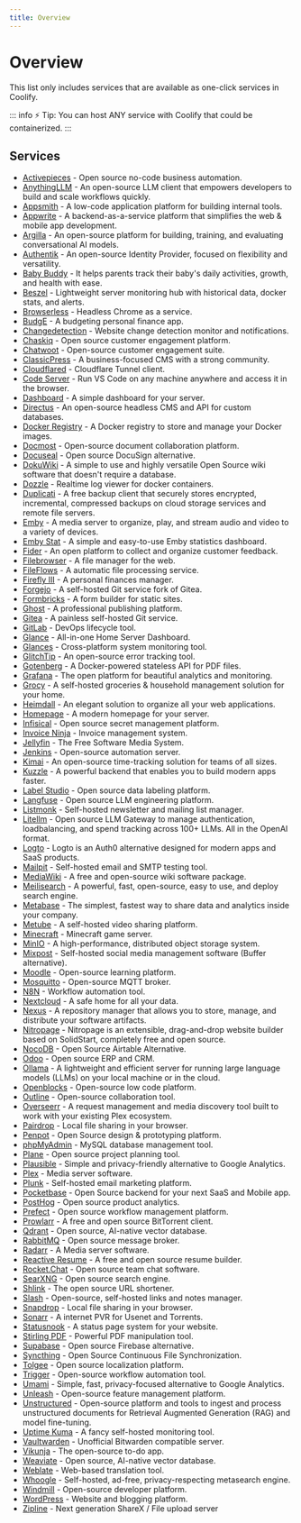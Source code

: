 ```yaml
---
title: Overview
---
```


# Overview

This list only includes services that are available as one-click services in Coolify.

::: info ⚡️ Tip:
You can host ANY service with Coolify that could be containerized.
:::

<!-- Click the below cards to know more about the services. -->

<!-- <CardGroup :columns="3" /> -->

<!-- All services are open source and self-hostable. -->

<!-- ::: danger Note:
  **This services page is in active development, so the services list here and on the sidebar may not be complete. They will be updated soon.**

  **For now you can view all the service list on https://github.com/coollabsio/coolify/tree/main/templates/compose**
::: -->


## Services

- [Activepieces](/services/activepieces) - Open source no-code business automation.
- [AnythingLLM](/services/anythingllm) - An open-source LLM client that empowers developers to build and scale workflows quickly.
- [Appsmith](/services/appsmith) - A low-code application platform for building internal tools.
- [Appwrite](/services/appwrite) - A backend-as-a-service platform that simplifies the web & mobile app development.
- [Argilla](/services/argilla) - An open-source platform for building, training, and evaluating conversational AI models.
- [Authentik](/services/authentik) - An open-source Identity Provider, focused on flexibility and versatility.
- [Baby Buddy](/services/babybuddy) - It helps parents track their baby's daily activities, growth, and health with ease.
- [Beszel](/services/beszel) - Lightweight server monitoring hub with historical data, docker stats, and alerts.
- [Browserless](/services/browserless) - Headless Chrome as a service.
- [BudgE](/services/budge) - A budgeting personal finance app.
- [Changedetection](/services/changedetection) - Website change detection monitor and notifications.
- [Chaskiq](/services/chaskiq) - Open source customer engagement platform.
- [Chatwoot](/services/chatwoot) - Open-source customer engagement suite.
- [ClassicPress](/services/classicpress) - A business-focused CMS with a strong community.
- [Cloudflared](/services/cloudflared) - Cloudflare Tunnel client.
- [Code Server](/services/code-server) - Run VS Code on any machine anywhere and access it in the browser.
- [Dashboard](/services/dashboard) - A simple dashboard for your server.
- [Directus](/services/directus) - An open-source headless CMS and API for custom databases.
- [Docker Registry](/services/docker-registry) - A Docker registry to store and manage your Docker images.
- [Docmost](/services/docmost) - Open-source document collaboration platform.
- [Docuseal](/services/docuseal) - Open source DocuSign alternative.
- [DokuWiki](/services/dokuwiki) - A simple to use and highly versatile Open Source wiki software that doesn't require a database.
- [Dozzle](/services/dozzle) -  Realtime log viewer for docker containers.
- [Duplicati](/services/duplicati) - A free backup client that securely stores encrypted, incremental, compressed backups on cloud storage services and remote file servers.
- [Emby](/services/emby) - A media server to organize, play, and stream audio and video to a variety of devices.
- [Emby Stat](/services/emby-stat) - A simple and easy-to-use Emby statistics dashboard.
- [Fider](/services/fider) - An open platform to collect and organize customer feedback.
- [Filebrowser](/services/filebrowser) - A file manager for the web.
- [FileFlows](/services/fileflows) - A automatic file processing service.
- [Firefly III](/services/firefly-iii) - A personal finances manager.
- [Forgejo](/services/forgejo) - A self-hosted Git service fork of Gitea.
- [Formbricks](/services/formbricks) - A form builder for static sites.
- [Ghost](/services/ghost) - A professional publishing platform.
- [Gitea](/services/gitea) - A painless self-hosted Git service.
- [GitLab](/services/gitlab) - DevOps lifecycle tool.
- [Glance](/services/glance) - All-in-one Home Server Dashboard.
- [Glances](/services/glances) - Cross-platform system monitoring tool.
- [GlitchTip](/services/glitchtip) - An open-source error tracking tool.
- [Gotenberg](/services/gotenberg) -  A Docker-powered stateless API for PDF files.
- [Grafana](/services/grafana) - The open platform for beautiful analytics and monitoring.
- [Grocy](/services/grocy) - A self-hosted groceries & household management solution for your home.
- [Heimdall](/services/heimdall) - An elegant solution to organize all your web applications.
- [Homepage](/services/homepage) - A modern homepage for your server.
- [Infisical](/services/infisical) - Open source secret management platform.
- [Invoice Ninja](/services/invoice-ninja) - Invoice management system.
- [Jellyfin](/services/jellyfin) - The Free Software Media System.
- [Jenkins](/services/jenkins) - Open-source automation server.
- [Kimai](/services/kimai) - An open-source time-tracking solution for teams of all sizes.
- [Kuzzle](/services/kuzzle) - A powerful backend that enables you to build modern apps faster.
- [Label Studio](/services/labelstudio) - Open source data labeling platform.
- [Langfuse](/services/langfuse) - Open source LLM engineering platform.
- [Listmonk](/services/listmonk) - Self-hosted newsletter and mailing list manager.
- [Litellm](/services/litellm) - Open source LLM Gateway to manage authentication, loadbalancing, and spend tracking across 100+ LLMs. All in the OpenAI format.
- [Logto](/services/logto) - Logto is an Auth0 alternative designed for modern apps and SaaS products.
- [Mailpit](/services/mailpit) - Self-hosted email and SMTP testing tool.
- [MediaWiki](/services/mediawiki) - A free and open-source wiki software package.
- [Meilisearch](/services/meilisearch) - A powerful, fast, open-source, easy to use, and deploy search engine.
- [Metabase](/services/metabase) - The simplest, fastest way to share data and analytics inside your company.
- [Metube](/services/metube) - A self-hosted video sharing platform.
- [Minecraft](/services/minecraft) - Minecraft game server.
- [MinIO](/services/minio) - A high-performance, distributed object storage system.
- [Mixpost](/services/mixpost) - Self-hosted social media management software (Buffer alternative).
- [Moodle](/services/moodle) - Open-source learning platform.
- [Mosquitto](/services/mosquitto) - Open-source MQTT broker.
- [N8N](/services/n8n) - Workflow automation tool.
- [Nextcloud](/services/nextcloud) - A safe home for all your data.
- [Nexus](/services/sonatype-nexus) - A repository manager that allows you to store, manage, and distribute your software artifacts.
- [Nitropage](/services/nitropage) - Nitropage is an extensible, drag-and-drop website builder based on SolidStart, completely free and open source.
- [NocoDB](/services/nocodb) - Open Source Airtable Alternative.
- [Odoo](/services/odoo) - Open source ERP and CRM.
- [Ollama](/services/ollama) - A lightweight and efficient server for running large language models (LLMs) on your local machine or in the cloud.
- [Openblocks](/services/openblocks) - Open-source low code platform.
- [Outline](/services/outline) - Open-source collaboration tool.
- [Overseerr](/services/overseerr) - A request management and media discovery tool built to work with your existing Plex ecosystem.
- [Pairdrop](/services/pairdrop) - Local file sharing in your browser.
- [Penpot](/services/penpot) - Open Source design & prototyping platform.
- [phpMyAdmin](/services/phpmyadmin) - MySQL database management tool.
- [Plane](/services/plane) - Open source project planning tool.
- [Plausible](/services/plausible) - Simple and privacy-friendly alternative to Google Analytics.
- [Plex](/services/plex) - Media server software.
- [Plunk](/services/plunk) - Self-hosted email marketing platform.
- [Pocketbase](/services/pocketbase) - Open Source backend for your next SaaS and Mobile app.
- [PostHog](/services/posthog) - Open source product analytics.
- [Prefect](/services/prefect) - Open source workflow management platform.
- [Prowlarr](/services/prowlarr) - A free and open source BitTorrent client.
- [Qdrant](/services/qdrant) - Open source, AI-native vector database.
- [RabbitMQ](/services/rabbitmq) - Open source message broker.
- [Radarr](/services/radarr) - A Media server software.
- [Reactive Resume](/services/reactive-resume) - A free and open source resume builder.
- [Rocket.Chat](/services/rocketchat) - Open source team chat software.
- [SearXNG](/services/searxng) - Open source search engine.
- [Shlink](/services/shlink) - The open source URL shortener.
- [Slash](/services/slash) - Open-source, self-hosted links and notes manager.
- [Snapdrop](/services/snapdrop) - Local file sharing in your browser.
- [Sonarr](/services/sonarr) - A internet PVR for Usenet and Torrents.
- [Statusnook](/services/statusnook) - A status page system for your website.
- [Stirling PDF](/services/stirling-pdf) - Powerful PDF manipulation tool.
- [Supabase](/services/supabase) - Open source Firebase alternative.
- [Syncthing](/services/syncthing) - Open Source Continuous File Synchronization.
- [Tolgee](/services/tolgee) - Open source localization platform.
- [Trigger](/services/trigger) - Open-source workflow automation tool.
- [Umami](/services/umami) - Simple, fast, privacy-focused alternative to Google Analytics.
- [Unleash](/services/unleash) - Open-source feature management platform.
- [Unstructured](/services/unstructured) - Open-source platform and tools to ingest and process unstructured documents for Retrieval Augmented Generation (RAG) and model fine-tuning.
- [Uptime Kuma](/services/uptime-kuma) - A fancy self-hosted monitoring tool.
- [Vaultwarden](/services/vaultwarden) - Unofficial Bitwarden compatible server.
- [Vikunja](/services/vikunja) - The open-source to-do app.
- [Weaviate](/services/weaviate) - Open source, AI-native vector database.
- [Weblate](/services/weblate) - Web-based translation tool.
- [Whoogle](/services/whoogle) - Self-hosted, ad-free, privacy-respecting metasearch engine.
- [Windmill](/services/windmill) - Open-source developer platform.
- [WordPress](/services/wordpress) - Website and blogging platform.
- [Zipline](/services/zipline) - Next generation ShareX / File upload server